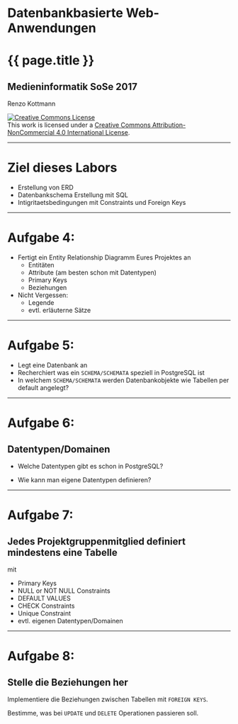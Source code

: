 
# Datenbankbasierte Web-Anwendungen
# {{ page.title }}
## Medieninformatik SoSe 2017
 
Renzo Kottmann


<a rel="license"
href="http://creativecommons.org/licenses/by-nc/4.0/"><img
alt="Creative Commons License" style="border-width:0"
src="https://licensebuttons.net/l/by-nc/4.0/88x31.png" /></a><br
/>This work is licensed under a <a rel="license"
href="http://creativecommons.org/licenses/by-nc/4.0/">Creative Commons
Attribution-NonCommercial 4.0 International License</a>.

---

# Ziel dieses Labors

* Erstellung von ERD 
* Datenbankschema Erstellung mit SQL 
* Intigritaetsbedingungen mit Constraints und Foreign Keys

  
---

# Aufgabe 4: 

* Fertigt ein Entity Relationship Diagramm Eures Projektes an
  * Entitäten
  * Attribute (am besten schon mit Datentypen)
  * Primary Keys
  * Beziehungen
* Nicht Vergessen:
  * Legende 
  * evtl. erläuterne Sätze

---

# Aufgabe 5: 

* Legt eine Datenbank an
* Recherchiert was ein `SCHEMA/SCHEMATA` speziell in PostgreSQL ist
* In welchem `SCHEMA/SCHEMATA` werden Datenbankobjekte wie Tabellen per default angelegt?

---

# Aufgabe 6:

## Datentypen/Domainen

* Welche Datentypen gibt es schon in PostgreSQL?

* Wie kann man eigene Datentypen definieren?

---
# Aufgabe 7: 

## Jedes Projektgruppenmitglied definiert mindestens eine Tabelle

mit 

* Primary Keys
* NULL or NOT NULL Constraints
* DEFAULT VALUES
* CHECK Constraints
* Unique Constraint
* evtl. eigenen Datentypen/Domainen

---

# Aufgabe 8:

## Stelle die Beziehungen her

Implementiere die Beziehungen zwischen Tabellen mit `FOREIGN KEYS`.

Bestimme, was bei `UPDATE` und `DELETE` Operationen passieren soll.

